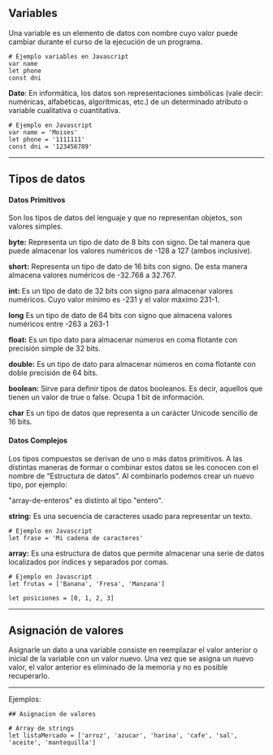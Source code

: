 ## Variables

Una variable es un elemento de datos con nombre cuyo valor puede cambiar durante el curso de la ejecución de un programa.

```
# Ejemplo variables en Javascript
var name
let phone
const dni
```

<b>Dato</b>: En informática, los datos son representaciones simbólicas (vale decir: numéricas, alfabéticas, algorítmicas, etc.) de un determinado atributo o variable cualitativa o cuantitativa.

```
# Ejemplo en Javascript
var name = 'Moises'
let phone = '1111111'
const dni = '123456789'
```

----

## Tipos de datos

#### Datos Primitivos
Son los tipos de datos del lenguaje y que no representan objetos, son valores simples.

<b>byte:</b> Representa un tipo de dato de 8 bits con signo. De tal manera que puede almacenar los valores numéricos de -128 a 127 (ambos inclusive).

<b>short:</b> Representa un tipo de dato de 16 bits con signo. De esta manera almacena valores numéricos de -32.768 a 32.767.

<b>int:</b> Es un tipo de dato de 32 bits con signo para almacenar valores numéricos. Cuyo valor mínimo es -231 y el valor máximo 231-1.

<b>long</b> Es un tipo de dato de 64 bits con signo que almacena valores numéricos entre -263 a 263-1

<b>float:</b> Es un tipo dato para almacenar números en coma flotante con precisión simple de 32 bits.

<b>double:</b> Es un tipo de dato para almacenar números en coma flotante con doble precisión de 64 bits.

<b>boolean:</b> Sirve para definir tipos de datos booleanos. Es decir, aquellos que tienen un valor de true o false. Ocupa 1 bit de información.

<b>char</b> Es un tipo de datos que representa a un carácter Unicode sencillo de 16 bits.

#### Datos Complejos

Los tipos compuestos se derivan de uno o más datos primitivos. A las distintas maneras de formar o combinar estos datos se les conocen con el nombre de “Estructura de datos”. Al combinarlo podemos crear un nuevo tipo, por ejemplo:

"array-de-enteros" es distinto al tipo "entero".

<b>string:</b> Es una secuencia de caracteres usado para representar un texto.

```
# Ejemplo en Javascript
let frase = 'Mi cadena de caracteres'
```

<b>array:</b> Es una estructura de datos que permite almacenar una serie de datos localizados por índices y separados por comas.

```
# Ejemplo en Javascript
let frutas = ['Banana', 'Fresa', 'Manzana']

let posiciones = [0, 1, 2, 3]
```

----

## Asignación de valores

Asignarle un dato a una variable consiste en reemplazar el valor anterior o inicial de la variable con un valor nuevo. Una vez que se asigna un nuevo valor, el valor anterior es eliminado de la memoria y no es posible recuperarlo.

----

Ejemplos:

```
## Asignacion de valores

# Array de strings
let listaMercado = ['arroz', 'azucar', 'harina', 'cafe', 'sal', 'aceite', 'mantequilla']
```